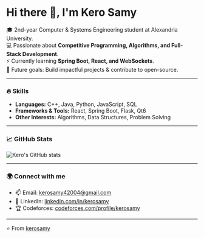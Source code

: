 # Hi there 👋, I'm Kero Samy

🎓 2nd-year Computer & Systems Engineering student at Alexandria University.  
💻 Passionate about **Competitive Programming, Algorithms, and Full-Stack Development**.  
⚡ Currently learning **Spring Boot, React, and WebSockets**.  
🚀 Future goals: Build impactful projects & contribute to open-source.

---

### 🔥 Skills
- **Languages:** C++, Java, Python, JavaScript, SQL  
- **Frameworks & Tools:** React, Spring Boot, Flask, Qt6  
- **Other Interests:** Algorithms, Data Structures, Problem Solving

---

### 📈 GitHub Stats
![Kero's GitHub stats](https://github-readme-stats.vercel.app/api?username=kerosamy&show_icons=true&theme=radical)

---

### 🌍 Connect with me
- 📫 Email: kerosamy42004@gmail.com  
- 💼 LinkedIn: [linkedin.com/in/kerosamy](https://linkedin.com/in/kerosamy)  
- 🏆 Codeforces: [codeforces.com/profile/kerosamy](https://codeforces.com/profile/kerosamy)

---
⭐️ From [kerosamy](https://github.com/kerosamy)

